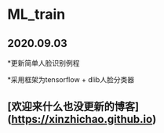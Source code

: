 # ML_train
## 2020.09.03
  *更新简单人脸识别例程

  *采用框架为tensorflow + dlib人脸分类器
## [欢迎来什么也没更新的博客] (https://xinzhichao.github.io)
